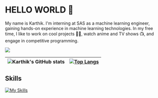 # HELLO WORLD 👋
My name is Karthik.
I'm interning at SAS as a machine learning engineer, gaining hands-on experience in machine learning technologies. In my free time, I like to work on cool projects 👨‍💻, watch anime and TV shows 📺, and engage in competitive programming.

<a target="_blank" href="https://www.codewars.com/users/gangula-karthik"><img src="https://www.codewars.com/users/gangula-karthik/badges/large"></a>



| ![Karthik's GitHub stats](https://github-readme-stats.vercel.app/api?username=gangula-karthik&show_icons=true&theme=holi&hide_border=true) | [![Top Langs](https://github-readme-stats.vercel.app/api/top-langs/?username=gangula-karthik&layout=compact&show_icons=true&theme=holi&hide_border=true)](https://github.com/anuraghazra/github-readme-stats)|
| ------------- | ------------- |

## Skills
[![My Skills](https://skillicons.dev/icons?i=aws,bash,vim,bootstrap,html,css,js,react,figma,py,flask,postman)](https://skillicons.dev)
